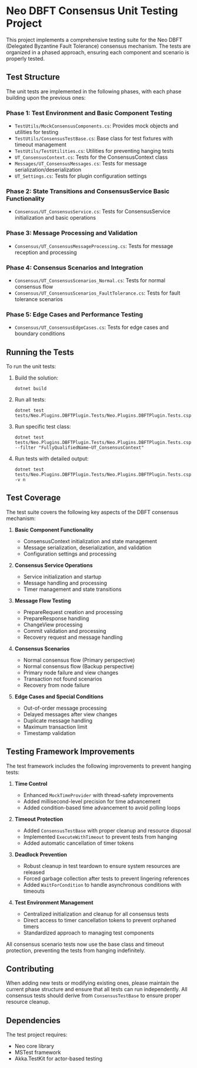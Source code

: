 # Neo DBFT Consensus Unit Testing Project

This project implements a comprehensive testing suite for the Neo DBFT (Delegated Byzantine Fault Tolerance) consensus mechanism. The tests are organized in a phased approach, ensuring each component and scenario is properly tested.

## Test Structure

The unit tests are implemented in the following phases, with each phase building upon the previous ones:

### Phase 1: Test Environment and Basic Component Testing
- `TestUtils/MockConsensusComponents.cs`: Provides mock objects and utilities for testing
- `TestUtils/ConsensusTestBase.cs`: Base class for test fixtures with timeout management
- `TestUtils/TestUtilities.cs`: Utilities for preventing hanging tests
- `UT_ConsensusContext.cs`: Tests for the ConsensusContext class
- `Messages/UT_ConsensusMessages.cs`: Tests for message serialization/deserialization
- `UT_Settings.cs`: Tests for plugin configuration settings

### Phase 2: State Transitions and ConsensusService Basic Functionality
- `Consensus/UT_ConsensusService.cs`: Tests for ConsensusService initialization and basic operations

### Phase 3: Message Processing and Validation
- `Consensus/UT_ConsensusMessageProcessing.cs`: Tests for message reception and processing

### Phase 4: Consensus Scenarios and Integration
- `Consensus/UT_ConsensusScenarios_Normal.cs`: Tests for normal consensus flow
- `Consensus/UT_ConsensusScenarios_FaultTolerance.cs`: Tests for fault tolerance scenarios

### Phase 5: Edge Cases and Performance Testing
- `Consensus/UT_ConsensusEdgeCases.cs`: Tests for edge cases and boundary conditions

## Running the Tests

To run the unit tests:

1. Build the solution:
   ```
   dotnet build
   ```

2. Run all tests:
   ```
   dotnet test tests/Neo.Plugins.DBFTPlugin.Tests/Neo.Plugins.DBFTPlugin.Tests.csproj
   ```

3. Run specific test class:
   ```
   dotnet test tests/Neo.Plugins.DBFTPlugin.Tests/Neo.Plugins.DBFTPlugin.Tests.csproj --filter "FullyQualifiedName~UT_ConsensusContext"
   ```

4. Run tests with detailed output:
   ```
   dotnet test tests/Neo.Plugins.DBFTPlugin.Tests/Neo.Plugins.DBFTPlugin.Tests.csproj -v n
   ```

## Test Coverage

The test suite covers the following key aspects of the DBFT consensus mechanism:

1. **Basic Component Functionality**
   - ConsensusContext initialization and state management
   - Message serialization, deserialization, and validation
   - Configuration settings and processing

2. **Consensus Service Operations**
   - Service initialization and startup
   - Message handling and processing
   - Timer management and state transitions

3. **Message Flow Testing**
   - PrepareRequest creation and processing
   - PrepareResponse handling
   - ChangeView processing
   - Commit validation and processing
   - Recovery request and message handling

4. **Consensus Scenarios**
   - Normal consensus flow (Primary perspective)
   - Normal consensus flow (Backup perspective)
   - Primary node failure and view changes
   - Transaction not found scenarios
   - Recovery from node failure

5. **Edge Cases and Special Conditions**
   - Out-of-order message processing
   - Delayed messages after view changes
   - Duplicate message handling
   - Maximum transaction limit
   - Timestamp validation

## Testing Framework Improvements

The test framework includes the following improvements to prevent hanging tests:

1. **Time Control**
   - Enhanced `MockTimeProvider` with thread-safety improvements
   - Added millisecond-level precision for time advancement
   - Added condition-based time advancement to avoid polling loops

2. **Timeout Protection**
   - Added `ConsensusTestBase` with proper cleanup and resource disposal
   - Implemented `ExecuteWithTimeout` to prevent tests from hanging
   - Added automatic cancellation of timer tokens

3. **Deadlock Prevention**
   - Robust cleanup in test teardown to ensure system resources are released
   - Forced garbage collection after tests to prevent lingering references
   - Added `WaitForCondition` to handle asynchronous conditions with timeouts

4. **Test Environment Management**
   - Centralized initialization and cleanup for all consensus tests
   - Direct access to timer cancellation tokens to prevent orphaned timers
   - Standardized approach to managing test components

All consensus scenario tests now use the base class and timeout protection, preventing the tests from hanging indefinitely.

## Contributing

When adding new tests or modifying existing ones, please maintain the current phase structure and ensure that all tests can run independently. All consensus tests should derive from `ConsensusTestBase` to ensure proper resource cleanup.

## Dependencies

The test project requires:
- Neo core library
- MSTest framework
- Akka.TestKit for actor-based testing

